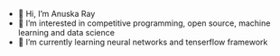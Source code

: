 - 👋 Hi, I’m Anuska Ray
- 👀 I’m interested in competitive programming, open source, machine learning and data science
- 🌱 I’m currently learning neural networks and tenserflow framework

<!---
ray-anuska/ray-anuska is a ✨ special ✨ repository because its `README.md` (this file) appears on your GitHub profile.
You can click the Preview link to take a look at your changes.
--->
